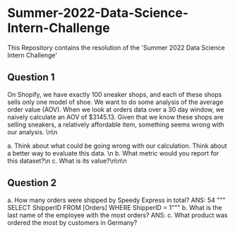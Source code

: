 # Summer-2022-Data-Science-Intern-Challenge

This Repository contains the resolution of the 'Summer 2022 Data Science Intern Challenge'

## Question 1
 On Shopify, we have exactly 100 sneaker shops, and each of these shops sells only one model of shoe. We want to do some analysis of the average order value (AOV).  When we look at orders data over a 30 day window, we naively calculate an AOV of $3145.13. Given that we know these shops are selling sneakers, a relatively       affordable item, something seems wrong with our analysis. \n\n

  a. Think about what could be going wrong with our calculation. Think about a better way to evaluate this data. \n
  b. What metric would you report for this dataset?\n
  c. What is its value?\n\n\n
  

## Question 2

  a. How many orders were shipped by Speedy Express in total?
  ANS: 54
"""  SELECT ShipperID FROM [Orders] 
  WHERE ShipperID = 1"""
  b. What is the last name of the employee with the most orders?
  ANS:
  c. What product was ordered the most by customers in Germany?
